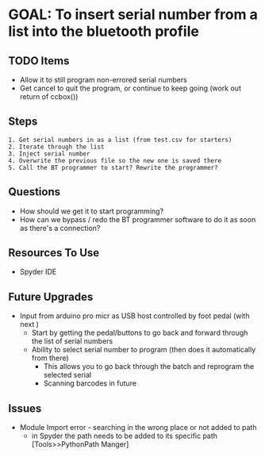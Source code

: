 
# GOAL: To insert serial number from a list into the bluetooth profile

## TODO Items
- Allow it to still program non-errored serial numbers
- Get cancel to quit the program, or continue to keep going (work out return of ccbox())

## Steps
```
1. Get serial numbers in as a list (from test.csv for starters)
2. Iterate through the list
3. Inject serial number
4. Overwrite the previous file so the new one is saved there
5. Call the BT programmer to start? Rewrite the programmer?

```

## Questions
- How should we get it to start programming?
- How can we bypass / redo the BT programmer software to do it as soon as there's a connection?

## Resources To Use
- Spyder IDE

## Future Upgrades
- Input from arduino pro micr as USB host controlled by foot pedal (with next )
  - Start by getting the pedal/buttons to go back and forward through the list of serial numbers
  - Ability to select serial number to program (then does it automatically from there)
    - This allows you to go back through the batch and reprogram the selected serial
    - Scanning barcodes in future
    
## Issues
- Module Import error - searching in the wrong place or not added to path
    - in Spyder the path needs to be added to its specific path [Tools>>PythonPath Manger]